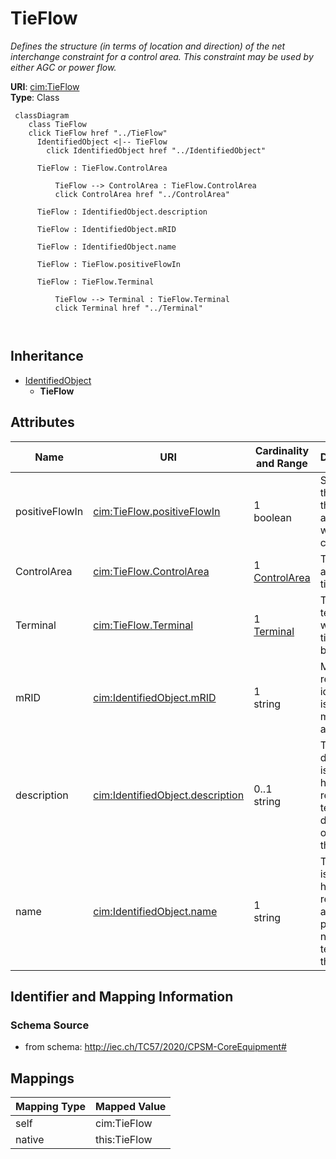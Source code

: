 # TieFlow


_Defines the structure (in terms of location and direction) of the net interchange constraint for a control area. This constraint may be used by either AGC or power flow._





**URI**: [cim:TieFlow](http://iec.ch/TC57/CIM100#TieFlow)<br />
**Type**: Class




```mermaid
 classDiagram
    class TieFlow
    click TieFlow href "../TieFlow"
      IdentifiedObject <|-- TieFlow
        click IdentifiedObject href "../IdentifiedObject"
      
      TieFlow : TieFlow.ControlArea
        
          TieFlow --> ControlArea : TieFlow.ControlArea
          click ControlArea href "../ControlArea"
        
      TieFlow : IdentifiedObject.description
        
      TieFlow : IdentifiedObject.mRID
        
      TieFlow : IdentifiedObject.name
        
      TieFlow : TieFlow.positiveFlowIn
        
      TieFlow : TieFlow.Terminal
        
          TieFlow --> Terminal : TieFlow.Terminal
          click Terminal href "../Terminal"
        
      
```





## Inheritance
* [IdentifiedObject](IdentifiedObject.md)
    * **TieFlow**



## Attributes


| Name | URI | Cardinality and Range | Description | Inheritance |
| ---  | --- | --- | --- | --- |
| positiveFlowIn | [cim:TieFlow.positiveFlowIn](http://iec.ch/TC57/CIM100#TieFlow.positiveFlowIn) | 1 <br />  boolean  | Specifies the sign of the tie flow associated with a control area | direct |
| ControlArea | [cim:TieFlow.ControlArea](http://iec.ch/TC57/CIM100#TieFlow.ControlArea) | 1 <br />  [ControlArea](ControlArea.md)  | The control area of the tie flows | direct |
| Terminal | [cim:TieFlow.Terminal](http://iec.ch/TC57/CIM100#TieFlow.Terminal) | 1 <br />  [Terminal](Terminal.md)  | The terminal to which this tie flow belongs | direct |
| mRID | [cim:IdentifiedObject.mRID](http://iec.ch/TC57/CIM100#IdentifiedObject.mRID) | 1 <br />  string  | Master resource identifier issued by a model authority | [IdentifiedObject](IdentifiedObject.md) |
| description | [cim:IdentifiedObject.description](http://iec.ch/TC57/CIM100#IdentifiedObject.description) | 0..1 <br />  string  | The description is a free human readable text describing or naming the object | [IdentifiedObject](IdentifiedObject.md) |
| name | [cim:IdentifiedObject.name](http://iec.ch/TC57/CIM100#IdentifiedObject.name) | 1 <br />  string  | The name is any free human readable and possibly non unique text naming the o... | [IdentifiedObject](IdentifiedObject.md) |









## Identifier and Mapping Information







### Schema Source


* from schema: http://iec.ch/TC57/2020/CPSM-CoreEquipment#





## Mappings

| Mapping Type | Mapped Value |
| ---  | ---  |
| self | cim:TieFlow |
| native | this:TieFlow |




